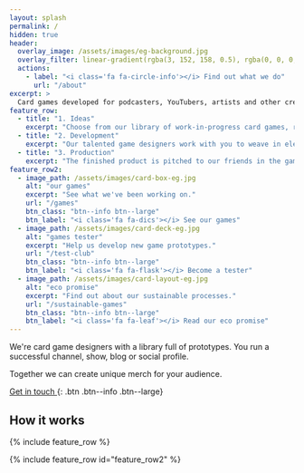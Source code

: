 ```yaml
---
layout: splash
permalink: /
hidden: true
header:
  overlay_image: /assets/images/eg-background.jpg
  overlay_filter: linear-gradient(rgba(3, 152, 158, 0.5), rgba(0, 0, 0, 0.5))
  actions:
    - label: "<i class='fa fa-circle-info'></i> Find out what we do"
      url: "/about"
excerpt: >
  Card games developed for podcasters, YouTubers, artists and other creators.
feature_row:
  - title: "1. Ideas"
    excerpt: "Choose from our library of work-in-progress card games, ready to be tweaked to fit any theme or audience."
  - title: "2. Development"
    excerpt: "Our talented game designers work with you to weave in elements of your brand into the gameplay and artwork."
  - title: "3. Production"
    excerpt: "The finished product is pitched to our friends in the games industry, or we go down the self-publishing route."
feature_row2:
  - image_path: /assets/images/card-box-eg.jpg
    alt: "our games"
    excerpt: "See what we've been working on."
    url: "/games"
    btn_class: "btn--info btn--large"
    btn_label: "<i class='fa fa-dics'></i> See our games"
  - image_path: /assets/images/card-deck-eg.jpg
    alt: "games tester"
    excerpt: "Help us develop new game prototypes."
    url: "/test-club"
    btn_class: "btn--info btn--large"
    btn_label: "<i class='fa fa-flask'></i> Become a tester"
  - image_path: /assets/images/card-layout-eg.jpg
    alt: "eco promise"
    excerpt: "Find out about our sustainable processes."
    url: "/sustainable-games"
    btn_class: "btn--info btn--large"
    btn_label: "<i class='fa fa-leaf'></i> Read our eco promise"      
---
```


We're card game designers with a library full of prototypes. You run a successful channel, show, blog or social profile.

Together we can create unique merch for your audience.

[<i class="fa fa-comment-dots"></i> Get in touch ](/contact){: .btn .btn--info .btn--large}

## How it works

{% include feature_row %}

{% include feature_row id="feature_row2"  %}

